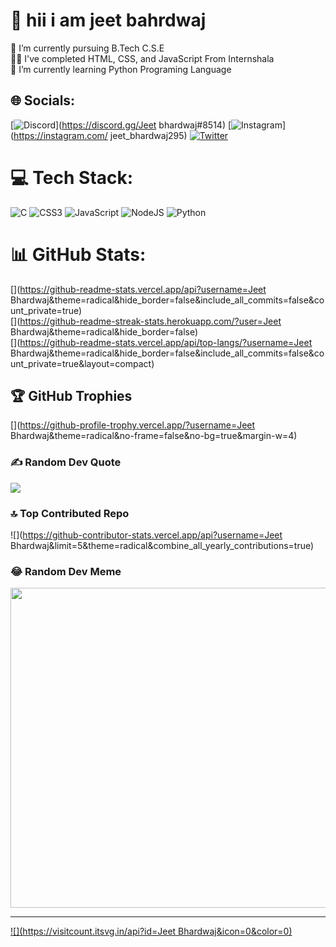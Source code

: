 # 💫  hii i am  jeet bahrdwaj
🔭 I’m currently pursuing B.Tech C.S.E<br>👨‍💻 I've completed HTML, CSS, and JavaScript From Internshala<br>🌱 I’m currently learning Python Programing Language


## 🌐 Socials:
[![Discord](https://img.shields.io/badge/Discord-%237289DA.svg?logo=discord&logoColor=white)](https://discord.gg/Jeet bhardwaj#8514) [![Instagram](https://img.shields.io/badge/Instagram-%23E4405F.svg?logo=Instagram&logoColor=white)](https://instagram.com/ jeet_bhardwaj295) [![Twitter](https://img.shields.io/badge/Twitter-%231DA1F2.svg?logo=Twitter&logoColor=white)](https://twitter.com/@JeetBhardwaJ_21) 

# 💻 Tech Stack:
![C](https://img.shields.io/badge/c-%2300599C.svg?style=for-the-badge&logo=c&logoColor=white) ![CSS3](https://img.shields.io/badge/css3-%231572B6.svg?style=for-the-badge&logo=css3&logoColor=white) ![JavaScript](https://img.shields.io/badge/javascript-%23323330.svg?style=for-the-badge&logo=javascript&logoColor=%23F7DF1E) ![NodeJS](https://img.shields.io/badge/node.js-6DA55F?style=for-the-badge&logo=node.js&logoColor=white) ![Python](https://img.shields.io/badge/python-3670A0?style=for-the-badge&logo=python&logoColor=ffdd54)
# 📊 GitHub Stats:
[](https://github-readme-stats.vercel.app/api?username=Jeet Bhardwaj&theme=radical&hide_border=false&include_all_commits=false&count_private=true)<br/>
[](https://github-readme-streak-stats.herokuapp.com/?user=Jeet Bhardwaj&theme=radical&hide_border=false)<br/>
[](https://github-readme-stats.vercel.app/api/top-langs/?username=Jeet Bhardwaj&theme=radical&hide_border=false&include_all_commits=false&count_private=true&layout=compact)

## 🏆 GitHub Trophies
[](https://github-profile-trophy.vercel.app/?username=Jeet Bhardwaj&theme=radical&no-frame=false&no-bg=true&margin-w=4)

### ✍️ Random Dev Quote
![](https://quotes-github-readme.vercel.app/api?type=horizontal&theme=radical)

### 🔝 Top Contributed Repo
![](https://github-contributor-stats.vercel.app/api?username=Jeet Bhardwaj&limit=5&theme=radical&combine_all_yearly_contributions=true)

### 😂 Random Dev Meme
<img src="https://rm.up.railway.app/" width="512px"/>

---
[![](https://visitcount.itsvg.in/api?id=Jeet Bhardwaj&icon=0&color=0)](https://visitcount.itsvg.in)

<!-- Proudly created with GPRM ( https://gprm.itsvg.in ) -->
